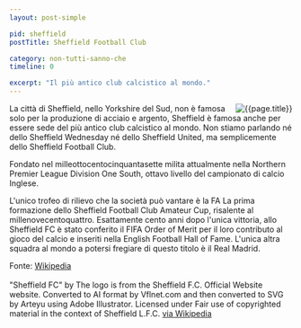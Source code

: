 ```yaml
---
layout: post-simple

pid: sheffield
postTitle: Sheffield Football Club

category: non-tutti-sanno-che
timeline: 0

excerpt: "Il più antico club calcistico al mondo."
---
```

<img class="responsive-img border margin-1em w40" src="{{site.baseurl}}/assets/pics/{{page.pid}}/Sheffield_FC.png" alt="{{page.title}}" align="right">
La città di Sheffield, nello Yorkshire del Sud, non è famosa solo per la produzione di acciaio e argento, Sheffield è famosa anche per essere sede del più antico club calcistico al mondo. Non stiamo parlando né dello Sheffield Wednesday né dello Sheffield United, ma semplicemente dello Sheffield Football Club.

Fondato nel milleottocentocinquantasette milita attualmente nella Northern Premier League Division One South, ottavo livello del campionato di calcio Inglese.

L'unico trofeo di rilievo che la società può vantare è la FA La prima formazione dello Sheffield Football Club Amateur Cup, risalente al millenovecentoquattro. Esattamente cento anni dopo l'unica vittoria, allo Sheffield FC è stato conferito il FIFA Order of Merit per il loro contributo al gioco del calcio e inseriti nella English Football Hall of Fame. L'unica altra squadra al mondo a potersi fregiare di questo titolo è il Real Madrid.

<div class="post-disclaimer">
Fonte: <a href="http://en.wikipedia.org/wiki/Sheffield_F.C." target="_blank">Wikipedia</a>
<br/><br/>
"Sheffield FC" by The logo is from the Sheffield F.C. Official Website website. Converted to AI format by Vflnet.com and then converted to SVG by Arteyu using Adobe Illustrator.
Licensed under Fair use of copyrighted material in the context of Sheffield L.F.C. <a href="http://en.wikipedia.org/wiki/File:Sheffield_FC.svg#mediaviewer/File:Sheffield_FC.svg" target="_blank">via Wikipedia</a>
</div>
